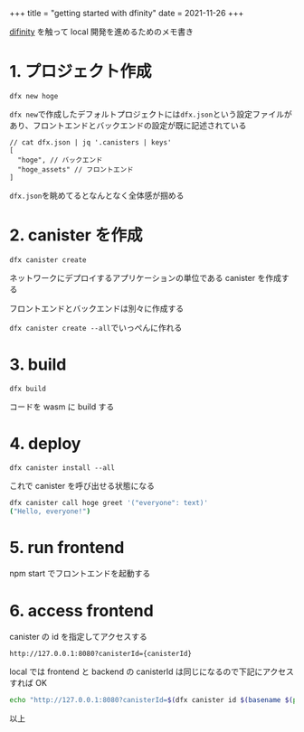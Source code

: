 +++
title = "getting started with dfinity"
date = 2021-11-26
+++

[difinity](https://dfinity.org) を触って local 開発を進めるためのメモ書き

# 1. プロジェクト作成

`dfx new hoge`

`dfx new`で作成したデフォルトプロジェクトには`dfx.json`という設定ファイルがあり、フロントエンドとバックエンドの設定が既に記述されている

```jsonc
// cat dfx.json | jq '.canisters | keys'
[
  "hoge", // バックエンド
  "hoge_assets" // フロントエンド
]
```

`dfx.json`を眺めてるとなんとなく全体感が掴める

# 2. canister を作成

`dfx canister create`

ネットワークにデプロイするアプリケーションの単位である canister を作成する

フロントエンドとバックエンドは別々に作成する

`dfx canister create --all`でいっぺんに作れる

# 3. build

`dfx build`

コードを wasm に build する

# 4. deploy

`dfx canister install --all`

これで canister を呼び出せる状態になる

```sh
dfx canister call hoge greet '("everyone": text)'
("Hello, everyone!")
```

# 5. run frontend

npm start でフロントエンドを起動する

# 6. access frontend

canister の id を指定してアクセスする

`http://127.0.0.1:8080?canisterId={canisterId}`

local では frontend と backend の canisterId は同じになるので下記にアクセスすれば OK

```sh
echo "http://127.0.0.1:8080?canisterId=$(dfx canister id $(basename $(pwd)))"
```

以上
